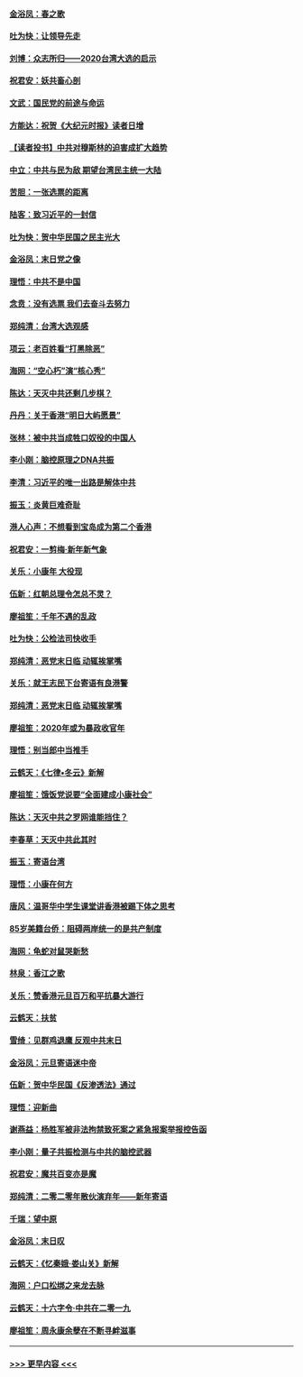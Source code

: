 #### [金浴凤：春之歌](../pages/nsc993/n11797687.md?t=01171031) 
#### [吐为快：让领导先走](../pages/nsc993/n11797512.md?t=01171031) 
#### [刘博：众志所归——2020台湾大选的启示](../pages/nsc993/n11796878.md?t=01171031) 
#### [祝君安：妖共畜心剖](../pages/nsc993/n11794273.md?t=01171031) 
#### [文武：国民党的前途与命运](../pages/nsc993/n11794198.md?t=01171031) 
#### [方能达：祝贺《大纪元时报》读者日增](../pages/nsc993/n11793807.md?t=01171031) 
#### [【读者投书】中共对穆斯林的迫害成扩大趋势](../pages/nsc993/n11791371.md?t=01171031) 
#### [中立：中共与民为敌 期望台湾民主统一大陆](../pages/nsc993/n11790392.md?t=01171031) 
#### [苦胆：一张选票的距离](../pages/nsc993/n11788914.md?t=01171031) 
#### [陆客：致习近平的一封信](../pages/nsc993/n11788867.md?t=01171031) 
#### [吐为快：贺中华民国之民主光大](../pages/nsc993/n11788618.md?t=01171031) 
#### [金浴凤：末日党之像](../pages/nsc993/n11787475.md?t=01171031) 
#### [理悟：中共不是中国](../pages/nsc993/n11787463.md?t=01171031) 
#### [念贲：没有选票  我们去奋斗去努力](../pages/nsc993/n11787398.md?t=01171031) 
#### [郑纯清：台湾大选观感](../pages/nsc993/n11786210.md?t=01171031) 
#### [项云：老百姓看“打黑除恶”](../pages/nsc993/n11785398.md?t=01171031) 
#### [海网：“空心朽”演“核心秀”](../pages/nsc993/n11783874.md?t=01171031) 
#### [陈达：天灭中共还剩几步棋？](../pages/nsc993/n11783719.md?t=01171031) 
#### [丹丹：关于香港“明日大屿愿景”](../pages/nsc993/n11783273.md?t=01171031) 
#### [张林：被中共当成牲口奴役的中国人](../pages/nsc993/n11782397.md?t=01171031) 
#### [李小刚：脑控原理之DNA共振](../pages/nsc993/n11780962.md?t=01171031) 
#### [李清：习近平的唯一出路是解体中共](../pages/nsc993/n11780866.md?t=01171031) 
#### [振玉：炎黄巨难奇耻](../pages/nsc993/n11779632.md?t=01171031) 
#### [港人心声：不想看到宝岛成为第二个香港](../pages/nsc993/n11778817.md?t=01171031) 
#### [祝君安：一剪梅‧新年新气象](../pages/nsc993/n11776340.md?t=01171031) 
#### [关乐：小康年 大役现](../pages/nsc993/n11774213.md?t=01171031) 
#### [伍新：红朝总理令怎总不灵？](../pages/nsc993/n11770813.md?t=01171031) 
#### [廖祖笙：千年不遇的乱政](../pages/nsc993/n11770373.md?t=01171031) 
#### [吐为快：公检法司快收手](../pages/nsc993/n11770359.md?t=01171031) 
#### [郑纯清：恶党末日临 动辄挨掌嘴](../pages/nsc993/n11769912.md?t=01171031) 
#### [关乐：就王志民下台寄语有良港警](../pages/nsc993/n11769903.md?t=01171031) 
#### [郑纯清：恶党末日临 动辄挨掌嘴](../pages/nsc993/n11769356.md?t=01171031) 
#### [廖祖笙：2020年或为暴政收官年](../pages/nsc993/n11768216.md?t=01171031) 
#### [理悟：别当郎中当推手](../pages/nsc993/n11768243.md?t=01171031) 
#### [云鹤天：《七律▪冬云》新解](../pages/nsc993/n11768204.md?t=01171031) 
#### [廖祖笙：饿饭党说要“全面建成小康社会”](../pages/nsc993/n11767482.md?t=01171031) 
#### [陈达：天灭中共之罗网谁能挡住？](../pages/nsc993/n11767465.md?t=01171031) 
#### [李春草：天灭中共此其时](../pages/nsc993/n11767452.md?t=01171031) 
#### [振玉：寄语台湾](../pages/nsc993/n11767432.md?t=01171031) 
#### [理悟：小康在何方](../pages/nsc993/n11767394.md?t=01171031) 
#### [唐风：温哥华中学生课堂讲香港被踢下体之思考](../pages/nsc993/n11766848.md?t=01171031) 
#### [85岁美籍台侨：阻碍两岸统一的是共产制度](../pages/nsc993/n11765043.md?t=01171031) 
#### [海网：龟蛇对鼠哭新愁](../pages/nsc993/n11764895.md?t=01171031) 
#### [林泉：香江之歌](../pages/nsc993/n11764415.md?t=01171031) 
#### [关乐：赞香港元旦百万和平抗暴大游行](../pages/nsc993/n11764382.md?t=01171031) 
#### [云鹤天：扶贫](../pages/nsc993/n11764245.md?t=01171031) 
#### [雪绮：见群鸡退鹰  反观中共末日](../pages/nsc993/n11762112.md?t=01171031) 
#### [金浴凤：元旦寄语迷中帝](../pages/nsc993/n11761788.md?t=01171031) 
#### [伍新：贺中华民国《反渗透法》通过](../pages/nsc993/n11761994.md?t=01171031) 
#### [理悟：迎新曲](../pages/nsc993/n11761152.md?t=01171031) 
#### [谢燕益：杨胜军被非法拘禁致死案之紧急报案举报控告函](../pages/nsc993/n11756134.md?t=01171031) 
#### [李小刚：量子共振检测与中共的脑控武器](../pages/nsc993/n11754518.md?t=01171031) 
#### [祝君安：魔共百变亦是魔](../pages/nsc993/n11754469.md?t=01171031) 
#### [郑纯清：二零二零年散伙演弃年——新年寄语](../pages/nsc993/n11754195.md?t=01171031) 
#### [千瑞：望中原](../pages/nsc993/n11754159.md?t=01171031) 
#### [金浴凤：末日叹](../pages/nsc993/n11752359.md?t=01171031) 
#### [云鹤天：《忆秦娥‧娄山关》新解](../pages/nsc993/n11752348.md?t=01171031) 
#### [海网：户口松绑之来龙去脉](../pages/nsc993/n11752328.md?t=01171031) 
#### [云鹤天：十六字令‧中共在二零一九](../pages/nsc993/n11752305.md?t=01171031) 
#### [廖祖笙：周永康余孽在不断寻衅滋事](../pages/nsc993/n11751013.md?t=01171031) 

----
#### [ >>> 更早内容 <<< ](../indexes/nsc993-earlier.md)

